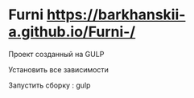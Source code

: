 # Furni  https://barkhanskii-a.github.io/Furni-/
Проект созданный на GULP 

Установить все зависимости

Запустить сборку : gulp
